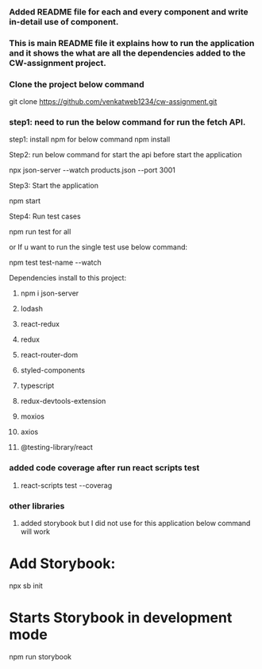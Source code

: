 ### Added README file for each and every component and write in-detail use of component.

### This is main README file it explains how to run the application and it shows the what are all the dependencies added to the CW-assignment project.

### Clone the project below command
git clone https://github.com/venkatweb1234/cw-assignment.git

### step1: need to run the below command for run the fetch API.
step1: install npm for below command
npm install

Step2: run below command for start the api before start the application

npx json-server --watch products.json --port 3001


Step3: Start the application 

npm start

Step4: Run test cases

npm run test for all

or
If u want to run the single test use below command:

npm test test-name --watch 

Dependencies install to this project:

1) npm i json-server

2) lodash

3) react-redux

4) redux

5) react-router-dom

6) styled-components

7) typescript

8) redux-devtools-extension

9) moxios

10) axios

11) @testing-library/react


### added code coverage after run react scripts test

1) react-scripts test --coverag

### other libraries

1) added storybook but I did not use for this application below command will work

# Add Storybook:
npx sb init

# Starts Storybook in development mode
npm run storybook

